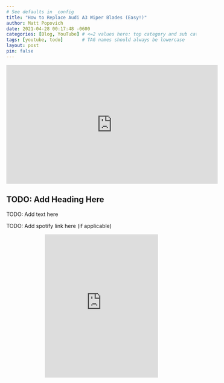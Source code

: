 ```yaml
---
# See defaults in _config
title: "How to Replace Audi A3 Wiper Blades (Easy!)"
author: Matt Popovich
date: 2021-04-28 00:17:48 -0600
categories: [Blog, YouTube] # <=2 values here: top category and sub category
tags: [youtube, todo]       # TAG names should always be lowercase
layout: post
pin: false
---
```


<div style="text-align:center">
<iframe width="560" height="315" 
src="https://www.youtube.com/embed/A3U3xpzBH2c"
frameborder="0" 
allow="accelerometer; autoplay; clipboard-write; encrypted-media; gyroscope; picture-in-picture" 
allowfullscreen></iframe>
</div>


## TODO: Add Heading Here
TODO: Add text here


TODO: Add spotify link here (if applicable)
<div style="text-align:center">
<iframe
src="https://open.spotify.com/embed/track/29gVTYMqXVV47mrY4qkm4b" 
width="300" height="380" frameborder="0" 
allowtransparency="true" 
allow="encrypted-media">
</iframe>
</div>

